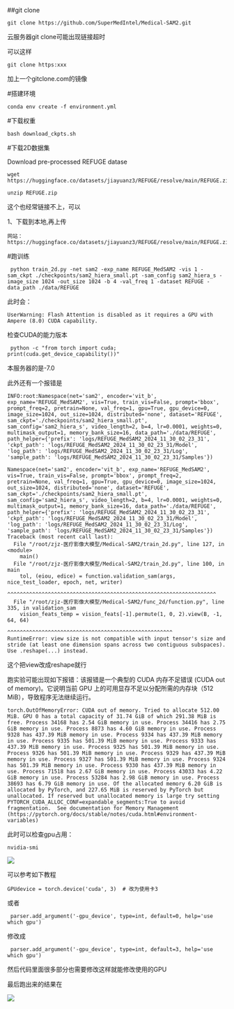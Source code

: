##git clone

	git clone https://github.com/SuperMedIntel/Medical-SAM2.git

云服务器git clone可能出现链接超时

可以这样

	git clone https:xxx

加上一个gitclone.com的镜像

#搭建环境

	conda env create -f environment.yml

#下载权重

	bash download_ckpts.sh

#下载2D数据集

Download pre-processed REFUGE datase

	wget https://huggingface.co/datasets/jiayuanz3/REFUGE/resolve/main/REFUGE.zip

	unzip REFUGE.zip

这个也经常链接不上，可以
	
1、下载到本地,再上传 

	网站：https://huggingface.co/datasets/jiayuanz3/REFUGE/resolve/main/REFUGE.zip


#跑训练

	 python train_2d.py -net sam2 -exp_name REFUGE_MedSAM2 -vis 1 -sam_ckpt ./checkpoints/sam2_hiera_small.pt -sam_config sam2_hiera_s -image_size 1024 -out_size 1024 -b 4 -val_freq 1 -dataset REFUGE -data_path ./data/REFUGE

此时会：

	UserWarning: Flash Attention is disabled as it requires a GPU with Ampere (8.0) CUDA capability.


检查CUDA的能力版本

	 python -c "from torch import cuda; print(cuda.get_device_capability())"

本服务器的是-7.0

此外还有一个报错是

	INFO:root:Namespace(net='sam2', encoder='vit_b', exp_name='REFUGE_MedSAM2', vis=True, train_vis=False, prompt='bbox', prompt_freq=2, pretrain=None, val_freq=1, gpu=True, gpu_device=0, image_size=1024, out_size=1024, distributed='none', dataset='REFUGE', sam_ckpt='./checkpoints/sam2_hiera_small.pt', sam_config='sam2_hiera_s', video_length=2, b=4, lr=0.0001, weights=0, multimask_output=1, memory_bank_size=16, data_path='./data/REFUGE', path_helper={'prefix': 'logs/REFUGE_MedSAM2_2024_11_30_02_23_31', 'ckpt_path': 'logs/REFUGE_MedSAM2_2024_11_30_02_23_31/Model', 'log_path': 'logs/REFUGE_MedSAM2_2024_11_30_02_23_31/Log', 'sample_path': 'logs/REFUGE_MedSAM2_2024_11_30_02_23_31/Samples'})

	Namespace(net='sam2', encoder='vit_b', exp_name='REFUGE_MedSAM2', vis=True, train_vis=False, prompt='bbox', prompt_freq=2, pretrain=None, val_freq=1, gpu=True, gpu_device=0, image_size=1024, out_size=1024, distributed='none', dataset='REFUGE', sam_ckpt='./checkpoints/sam2_hiera_small.pt', sam_config='sam2_hiera_s', video_length=2, b=4, lr=0.0001, weights=0, multimask_output=1, memory_bank_size=16, data_path='./data/REFUGE', path_helper={'prefix': 'logs/REFUGE_MedSAM2_2024_11_30_02_23_31', 'ckpt_path': 'logs/REFUGE_MedSAM2_2024_11_30_02_23_31/Model', 'log_path': 'logs/REFUGE_MedSAM2_2024_11_30_02_23_31/Log', 'sample_path': 'logs/REFUGE_MedSAM2_2024_11_30_02_23_31/Samples'})
	Traceback (most recent call last):                                                 
	  File "/root/zjz-医疗影像大模型/Medical-SAM2/train_2d.py", line 127, in <module>
	    main()
	  File "/root/zjz-医疗影像大模型/Medical-SAM2/train_2d.py", line 100, in main
	    tol, (eiou, edice) = function.validation_sam(args, nice_test_loader, epoch, net, writer)
	                         ^^^^^^^^^^^^^^^^^^^^^^^^^^^^^^^^^^^^^^^^^^^^^^^^^^^^^^^^^^^^^^^^^^^
	  File "/root/zjz-医疗影像大模型/Medical-SAM2/func_2d/function.py", line 335, in validation_sam
	    vision_feats_temp = vision_feats[-1].permute(1, 0, 2).view(B, -1, 64, 64) 
	                        ^^^^^^^^^^^^^^^^^^^^^^^^^^^^^^^^^^^^^^^^^^^^^^^^^^^^^
	RuntimeError: view size is not compatible with input tensor's size and stride (at least one dimension spans across two contiguous subspaces). Use .reshape(...) instead.

这个把view改成reshape就行

跑实验可能出现如下报错：该报错是一个典型的 CUDA 内存不足错误 (CUDA out of memory)。它说明当前 GPU 上的可用显存不足以分配所需的内存块（512 MiB），导致程序无法继续运行。

	torch.OutOfMemoryError: CUDA out of memory. Tried to allocate 512.00 MiB. GPU 0 has a total capacity of 31.74 GiB of which 291.38 MiB is free. Process 34168 has 2.54 GiB memory in use. Process 34416 has 2.75 GiB memory in use. Process 8873 has 4.60 GiB memory in use. Process 9328 has 437.39 MiB memory in use. Process 9334 has 437.39 MiB memory in use. Process 9335 has 501.39 MiB memory in use. Process 9333 has 437.39 MiB memory in use. Process 9325 has 501.39 MiB memory in use. Process 9326 has 501.39 MiB memory in use. Process 9329 has 437.39 MiB memory in use. Process 9327 has 501.39 MiB memory in use. Process 9324 has 501.39 MiB memory in use. Process 9330 has 437.39 MiB memory in use. Process 71518 has 2.67 GiB memory in use. Process 43033 has 4.22 GiB memory in use. Process 53284 has 2.98 GiB memory in use. Process 38693 has 6.79 GiB memory in use. Of the allocated memory 6.20 GiB is allocated by PyTorch, and 227.65 MiB is reserved by PyTorch but unallocated. If reserved but unallocated memory is large try setting PYTORCH_CUDA_ALLOC_CONF=expandable_segments:True to avoid fragmentation.  See documentation for Memory Management  (https://pytorch.org/docs/stable/notes/cuda.html#environment-variables)

此时可以检查gpu占用：

	nvidia-smi

![](https://cdn.jsdelivr.net/gh/tj-messi/picture/1732986471734.png)

可以参考如下教程

[](https://blog.csdn.net/qq_45193872/article/details/122643769?ops_request_misc=&request_id=&biz_id=102&utm_term=%E6%9C%8D%E5%8A%A1%E5%99%A8%E5%88%87%E6%8D%A2%E4%BD%BF%E7%94%A8%E7%9A%84gpu&utm_medium=distribute.pc_search_result.none-task-blog-2~all~sobaiduweb~default-1-122643769.142^v100^pc_search_result_base5&spm=1018.2226.3001.4187)

	GPUdevice = torch.device('cuda', 3)  # 改为使用卡3

或者

	 parser.add_argument('-gpu_device', type=int, default=0, help='use which gpu')

修改成

	 parser.add_argument('-gpu_device', type=int, default=3, help='use which gpu')

然后代码里面很多部分也需要修改这样就能修改使用的GPU

最后跑出来的结果在

![](https://cdn.jsdelivr.net/gh/tj-messi/picture/1733127118365.png)